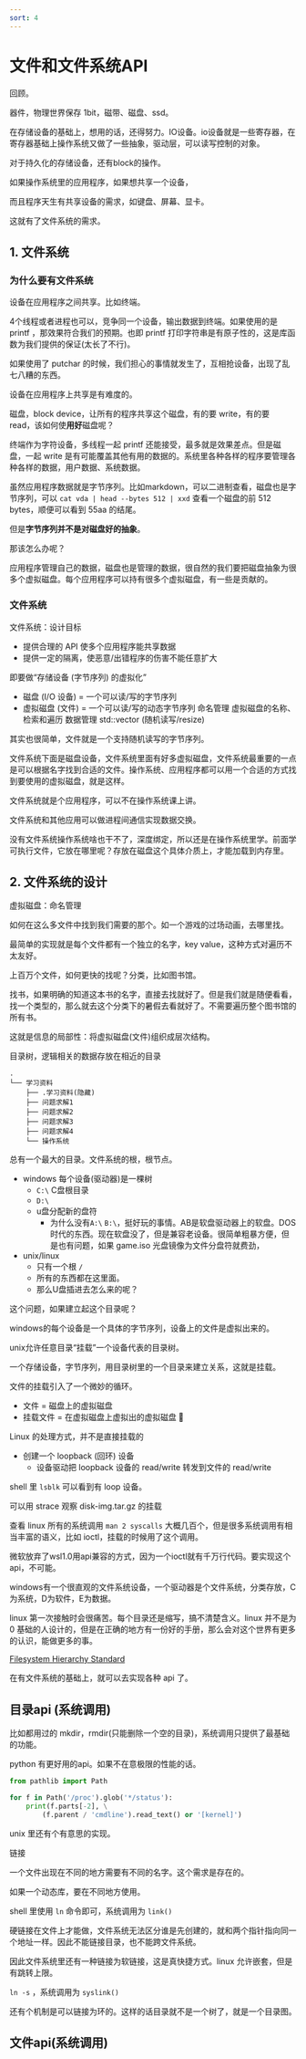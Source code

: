 ```yaml
---
sort: 4
---
```

# 文件和文件系统API

回顾。

器件，物理世界保存 1bit，磁带、磁盘、ssd。

在存储设备的基础上，想用的话，还得努力。IO设备。io设备就是一些寄存器，在寄存器基础上操作系统又做了一些抽象，驱动层，可以读写控制的对象。

对于持久化的存储设备，还有block的操作。

如果操作系统里的应用程序，如果想共享一个设备，

而且程序天生有共享设备的需求，如键盘、屏幕、显卡。

这就有了文件系统的需求。


## 1. 文件系统

### 为什么要有文件系统

设备在应用程序之间共享。比如终端。

4个线程或者进程也可以，竞争同一个设备，输出数据到终端。如果使用的是 printf ，那效果符合我们的预期。也即 printf 打印字符串是有原子性的，这是库函数为我们提供的保证(太长了不行)。

如果使用了 putchar 的时候，我们担心的事情就发生了，互相抢设备，出现了乱七八糟的东西。

设备在应用程序上共享是有难度的。

磁盘，block device，让所有的程序共享这个磁盘，有的要 write，有的要 read，该如何使**用好**磁盘呢？

终端作为字符设备，多线程一起 printf 还能接受，最多就是效果差点。但是磁盘，一起 write 是有可能覆盖其他有用的数据的。系统里各种各样的程序要管理各种各样的数据，用户数据、系统数据。

虽然应用程序数据就是字节序列。比如markdown，可以二进制查看，磁盘也是字节序列，可以 `cat vda | head --bytes 512 | xxd` 查看一个磁盘的前 512 bytes，顺便可以看到 55aa 的结尾。

但是**字节序列并不是对磁盘好的抽象**。

那该怎么办呢？

应用程序管理自己的数据，磁盘也是管理的数据，很自然的我们要把磁盘抽象为很多个虚拟磁盘。每个应用程序可以持有很多个虚拟磁盘，有一些是贡献的。

### 文件系统

文件系统：设计目标
- 提供合理的 API 使多个应用程序能共享数据
- 提供一定的隔离，使恶意/出错程序的伤害不能任意扩大


即要做“存储设备 (字节序列) 的虚拟化”
- 磁盘 (I/O 设备) = 一个可以读/写的字节序列
- 虚拟磁盘 (文件) = 一个可以读/写的动态字节序列
命名管理
虚拟磁盘的名称、检索和遍历
数据管理
std::vector<char> (随机读写/resize)

其实也很简单，文件就是一个支持随机读写的字节序列。

文件系统下面是磁盘设备，文件系统里面有好多虚拟磁盘，文件系统最重要的一点是可以根据名字找到合适的文件。操作系统、应用程序都可以用一个合适的方式找到要使用的虚拟磁盘，就是这样。

文件系统就是个应用程序，可以不在操作系统课上讲。

文件系统和其他应用可以做进程间通信实现数据交换。

没有文件系统操作系统啥也干不了，深度绑定，所以还是在操作系统里学。前面学可执行文件，它放在哪里呢？存放在磁盘这个具体介质上，才能加载到内存里。

## 2. 文件系统的设计

虚拟磁盘：命名管理



如何在这么多文件中找到我们需要的那个。如一个游戏的过场动画，去哪里找。

最简单的实现就是每个文件都有一个独立的名字，key value，这种方式对遍历不太友好。

上百万个文件，如何更快的找呢？分类，比如图书馆。

找书，如果明确的知道这本书的名字，直接去找就好了。但是我们就是随便看看，找一个类型的，那么就去这个分类下的暑假去看就好了。不需要遍历整个图书馆的所有书。

这就是信息的局部性：将虚拟磁盘(文件)组织成层次结构。

目录树，逻辑相关的数据存放在相近的目录

```
.
└── 学习资料
    ├── .学习资料(隐藏)
    ├── 问题求解1
    ├── 问题求解2
    ├── 问题求解3
    ├── 问题求解4
    └── 操作系统
```

总有一个最大的目录。文件系统的根，根节点。
- windows 每个设备(驱动器)是一棵树
  - `C:\` C盘根目录
  - `D:\`
  - u盘分配新的盘符
    - 为什么没有`A:\` `B:\`，挺好玩的事情。AB是软盘驱动器上的软盘。DOS时代的东西。现在软盘没了，但是兼容老设备。很简单粗暴方便，但是也有问题，如果 game.iso 光盘镜像为文件分盘符就费劲，
- unix/linux
  - 只有一个根 `/`
  - 所有的东西都在这里面。
  - 那么U盘插进去怎么来的呢？


这个问题，如果建立起这个目录呢？

windows的每个设备是一个具体的字节序列，设备上的文件是虚拟出来的。

unix允许任意目录“挂载”一个设备代表的目录树。

一个存储设备，字节序列，用目录树里的一个目录来建立关系，这就是挂载。


文件的挂载引入了一个微妙的循环。
- 文件 = 磁盘上的虚拟磁盘
- 挂载文件 = 在虚拟磁盘上虚拟出的虚拟磁盘 🤔

Linux 的处理方式，并不是直接挂载的
- 创建一个 loopback (回环) 设备
  - 设备驱动把 loopback 设备的 read/write 转发到文件的 read/write

shell 里 `lsblk` 可以看到有 loop 设备。

可以用 strace 观察 disk-img.tar.gz 的挂载


查看 linux 所有的系统调用 `man 2 syscalls` 大概几百个，但是很多系统调用有相当丰富的语义，比如 ioctl，挂载的时候用了这个调用。

微软放弃了wsl1.0用api兼容的方式，因为一个ioctl就有千万行代码。要实现这个api，不可能。


windows有一个很直观的文件系统设备，一个驱动器是个文件系统，分类存放，C为系统，D为软件，E为数据。

linux 第一次接触时会很痛苦。每个目录还是缩写，搞不清楚含义。linux 并不是为 0 基础的人设计的，但是在正确的地方有一份好的手册，那么会对这个世界有更多的认识，能做更多的事。

[Filesystem Hierarchy Standard](https://refspecs.linuxfoundation.org/FHS_3.0/fhs/index.html)


在有文件系统的基础上，就可以去实现各种 api 了。

## 目录api (系统调用)

比如都用过的 mkdir，rmdir(只能删除一个空的目录)，系统调用只提供了最基础的功能。

python 有更好用的api。如果不在意极限的性能的话。

```py
from pathlib import Path

for f in Path('/proc').glob('*/status'):
    print(f.parts[-2], \
        (f.parent / 'cmdline').read_text() or '[kernel]')
```

unix 里还有个有意思的实现。

链接

一个文件出现在不同的地方需要有不同的名字。这个需求是存在的。

如果一个动态库，要在不同地方使用。

shell 里使用 `ln` 命令即可，系统调用为 `link()`

硬链接在文件上才能做，文件系统无法区分谁是先创建的，就和两个指针指向同一个地址一样。因此不能链接目录，也不能跨文件系统。

因此文件系统里还有一种链接为软链接，这是真快捷方式。linux 允许嵌套，但是有跳转上限。

`ln -s` ，系统调用为 `syslink()`

还有个机制是可以链接为环的。这样的话目录就不是一个树了，就是一个目录图。

## 文件api(系统调用)






